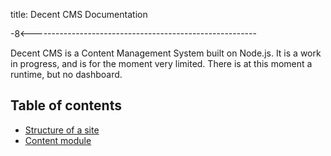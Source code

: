 title: Decent CMS Documentation

-8<--------------------------------------------------------

Decent CMS is a Content Management System built on Node.js.
It is a work in progress, and is for the moment very limited.
There is at this moment a runtime, but no dashboard.

Table of contents
-----------------

* [Structure of a site](/docs/structure-of-a-site)
* [Content module](/docs/decent-core-content)